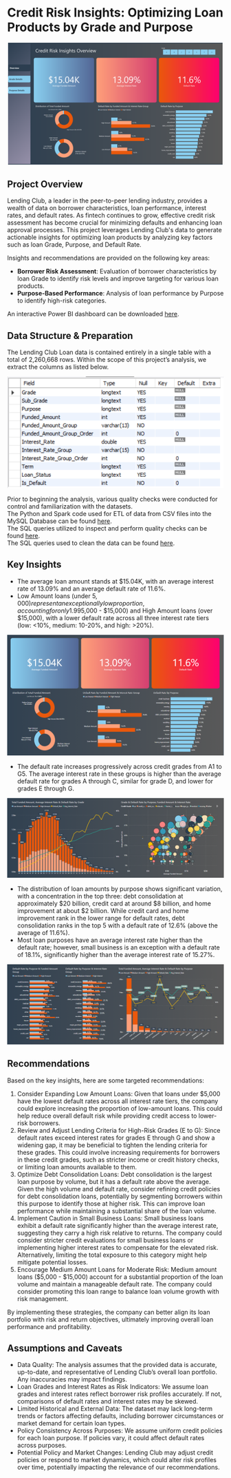 # Credit Risk Insights: Optimizing Loan Products by Grade and Purpose
![](images/overview_page.png)

## Project Overview
Lending Club, a leader in the peer-to-peer lending industry, provides a wealth of data on borrower characteristics, loan performance, interest rates, and default rates. As fintech continues to grow, effective credit risk assessment has become crucial for minimizing defaults and enhancing loan approval processes. This project leverages Lending Club's data to generate actionable insights for optimizing loan products by analyzing key factors such as loan Grade, Purpose, and Default Rate.

Insights and recommendations are provided on the following key areas:
- **Borrower Risk Assessment**: Evaluation of borrower characteristics by loan Grade to identify risk levels and improve targeting for various loan products.  
- **Purpose-Based Performance**: Analysis of loan performance by Purpose to identify high-risk categories.
  
An interactive Power BI dashboard can be downloaded [here](https://app.powerbi.com/groups/me/reports/47bb9f14-9a87-492a-8b24-948a12c2f811/8f03a32be0be0e34306b?experience=power-bi "target=_blank").

## Data Structure & Preparation
The Lending Club Loan data is contained entirely in a single table with a total of 2,260,668 rows. Within the scope of this project’s analysis, we extract the columns as listed below.

![](images/data_structure.png)

Prior to beginning the analysis, various quality checks were conducted for control and familiarization with the datasets.  
The Python and Spark code used for ETL of data from CSV files into the MySQL Database can be found [here](etl_csv_to_mysql.ipynb).  
The SQL queries utilized to inspect and perform quality checks can be found [here](SQL_initial_checks.sql).  
The SQL queries used to clean the data can be found [here](SQL_clean_and_transform.sql).

## Key Insights
- The average loan amount stands at $15.04K, with an average interest rate of 13.09% and an average default rate of 11.6%.
- Low Amount loans (under $5,000) represent an exceptionally low proportion, accounting for only 1.99% of the total loan volume. However, they exhibit the lowest default rate compared to Medium Amount loans ($5,000 - $15,000) and High Amount loans (over $15,000), with a lower default rate across all three interest rate tiers (low: <10%, medium: 10-20%, and high: >20%).
  
![](images/overview_1.png)

- The default rate increases progressively across credit grades from A1 to G5. The average interest rate in these groups is higher than the average default rate for grades A through C, similar for grade D, and lower for grades E through G.

![](images/grade_1.png)
  
- The distribution of loan amounts by purpose shows significant variation, with a concentration in the top three: debt consolidation at approximately $20 billion, credit card at around $8 billion, and home improvement at about $2 billion. While credit card and home improvement rank in the lower range for default rates, debt consolidation ranks in the top 5 with a default rate of 12.6% (above the average of 11.6%).
- Most loan purposes have an average interest rate higher than the default rate; however, small business is an exception with a default rate of 18.1%, significantly higher than the average interest rate of 15.27%.

![](images/purpose_1.png)

## Recommendations
Based on the key insights, here are some targeted recommendations:
1. Consider Expanding Low Amount Loans: Given that loans under $5,000 have the lowest default rates across all interest rate tiers, the company could explore increasing the proportion of low-amount loans. This could help reduce overall default risk while providing credit access to lower-risk borrowers.
2. Review and Adjust Lending Criteria for High-Risk Grades (E to G): Since default rates exceed interest rates for grades E through G and show a widening gap, it may be beneficial to tighten the lending criteria for these grades. This could involve increasing requirements for borrowers in these credit grades, such as stricter income or credit history checks, or limiting loan amounts available to them.
3. Optimize Debt Consolidation Loans: Debt consolidation is the largest loan purpose by volume, but it has a default rate above the average. Given the high volume and default rate, consider refining credit policies for debt consolidation loans, potentially by segmenting borrowers within this purpose to identify those at higher risk. This can improve loan performance while maintaining a substantial share of the loan volume.
4. Implement Caution in Small Business Loans: Small business loans exhibit a default rate significantly higher than the average interest rate, suggesting they carry a high risk relative to returns. The company could consider stricter credit evaluations for small business loans or implementing higher interest rates to compensate for the elevated risk. Alternatively, limiting the total exposure to this category might help mitigate potential losses.
5. Encourage Medium Amount Loans for Moderate Risk: Medium amount loans ($5,000 - $15,000) account for a substantial proportion of the loan volume and maintain a manageable default rate. The company could consider promoting this loan range to balance loan volume growth with risk management.

By implementing these strategies, the company can better align its loan portfolio with risk and return objectives, ultimately improving overall loan performance and profitability.

## Assumptions and Caveats
- Data Quality: The analysis assumes that the provided data is accurate, up-to-date, and representative of Lending Club’s overall loan portfolio. Any inaccuracies may impact findings.
- Loan Grades and Interest Rates as Risk Indicators: We assume loan grades and interest rates reflect borrower risk profiles accurately. If not, comparisons of default rates and interest rates may be skewed.
- Limited Historical and External Data: The dataset may lack long-term trends or factors affecting defaults, including borrower circumstances or market demand for certain loan types.
- Policy Consistency Across Purposes: We assume uniform credit policies for each loan purpose. If policies vary, it could affect default rates across purposes.
- Potential Policy and Market Changes: Lending Club may adjust credit policies or respond to market dynamics, which could alter risk profiles over time, potentially impacting the relevance of our recommendations.




